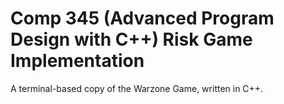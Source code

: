 # Comp 345 (Advanced Program Design with C++) Risk Game Implementation
A terminal-based copy of the Warzone Game, written in C++.

